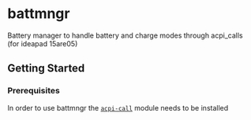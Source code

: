 # battmngr
Battery manager to handle battery and charge modes through acpi_calls (for ideapad 15are05)

## Getting Started
### Prerequisites
In order to use battmngr the [`acpi-call`](https://github.com/mkottman/acpi_call) module needs to be installed

![]()

